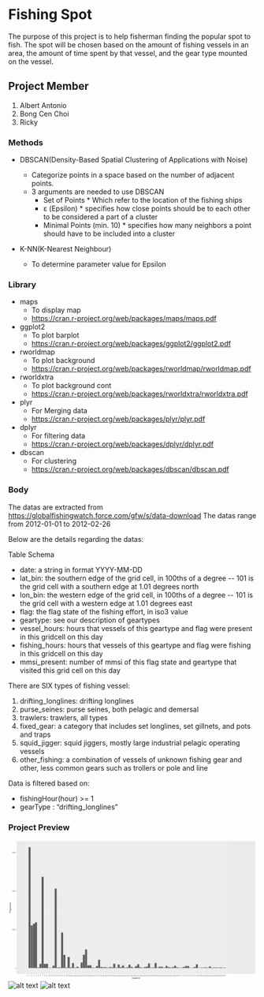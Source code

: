 # Fishing Spot
  The purpose of this project is to help fisherman finding the popular spot to fish. 
  The spot will be chosen based on the amount of fishing vessels in an area, 
  the amount of time spent by that vessel, and the gear type mounted on the vessel.

## Project Member
1. Albert Antonio
2. Bong Cen Choi
3. Ricky

### Methods
* DBSCAN(Density-Based Spatial Clustering of Applications with Noise)
	* Categorize points in a space based on the number of adjacent points.
	* 3 arguments are needed to use DBSCAN
  		* Set of Points
    			* Which refer to the location of the fishing ships
  		* ε (Epsilon)
    			* specifies how close points should be to each other to be considered a part of a cluster
  		* Minimal Points (min. 10)
    			* specifies how many neighbors a point should have to be included into a cluster
    
* K-NN(K-Nearest Neighbour)
    * To determine parameter value for Epsilon
    
### Library
* maps
  * To display map
  * https://cran.r-project.org/web/packages/maps/maps.pdf
* ggplot2
  * To plot barplot
  * https://cran.r-project.org/web/packages/ggplot2/ggplot2.pdf
* rworldmap
  * To plot background
  * https://cran.r-project.org/web/packages/rworldmap/rworldmap.pdf
* rworldxtra
  * To plot background cont
  * https://cran.r-project.org/web/packages/rworldxtra/rworldxtra.pdf
* plyr
  * For Merging data
  * https://cran.r-project.org/web/packages/plyr/plyr.pdf
* dplyr
  * For filtering data
  * https://cran.r-project.org/web/packages/dplyr/dplyr.pdf
* dbscan
  * For clustering 
  * https://cran.r-project.org/web/packages/dbscan/dbscan.pdf

### Body
The datas are extracted from https://globalfishingwatch.force.com/gfw/s/data-download
The datas range from 2012-01-01 to 2012-02-26

Below are the details regarding the datas:

Table Schema

* date: a string in format YYYY-MM-DD
* lat_bin: the southern edge of the grid cell, in 100ths of a degree -- 101 is the grid cell with a southern edge at 1.01 degrees north
* lon_bin: the western edge of the grid cell, in 100ths of a degree -- 101 is the grid cell with a western edge at 1.01 degrees east
* flag: the flag state of the fishing effort, in iso3 value
* geartype: see our description of geartypes
* vessel_hours: hours that vessels of this geartype and flag were present in this gridcell on this day
* fishing_hours: hours that vessels of this geartype and flag were fishing in this gridcell on this day
* mmsi_present: number of mmsi of this flag state and geartype that visited this grid cell on this day

There are SIX types of fishing vessel:
1. drifting_longlines: drifting longlines
2. purse_seines: purse seines, both pelagic and demersal
3. trawlers: trawlers, all types
4. fixed_gear: a category that includes set longlines, set gillnets, and pots and traps
5. squid_jigger: squid jiggers, mostly large industrial pelagic operating vessels
6. other_fishing: a combination of vessels of unknown fishing gear and other, less common gears such as trollers or pole and line

Data is filtered based on:
* fishingHour(hour) >= 1 
* gearType : “drifting_longlines”

### Project Preview
![alt text](https://github.com/assasinz88/Fishing_Spot/blob/master/Rplot02.png)
![alt text](https://github.com/assasinz88/Fishing_Spot/blob/master/knee.png)
![alt text](https://github.com/assasinz88/Fishing_Spot/blob/master/worldMap.png)
